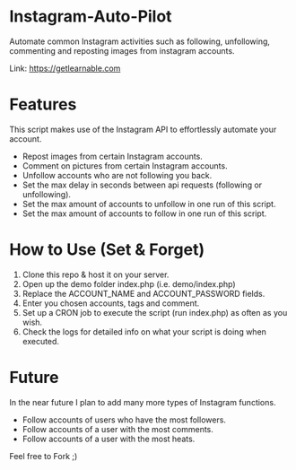 # Instagram-Auto-Pilot
Automate common Instagram activities such as following, unfollowing, commenting and reposting images from instagram accounts. 

Link: https://getlearnable.com


# Features
This script makes use of the Instagram API to effortlessly automate your account.
* Repost images from certain Instagram accounts.
* Comment on pictures from certain Instagram accounts.
* Unfollow accounts who are not following you back.
* Set the max delay in seconds between api requests (following or unfollowing).
* Set the max amount of accounts to unfollow in one run of this script.
* Set the max amount of accounts to follow in one run of this script.


# How to Use (Set & Forget)
1. Clone this repo & host it on your server.
2. Open up the demo folder index.php (i.e. demo/index.php)
3. Replace the ACCOUNT_NAME and ACCOUNT_PASSWORD fields.
4. Enter you chosen accounts, tags and comment.
5. Set up a CRON job to execute the script (run index.php) as often as you wish.
6. Check the logs for detailed info on what your script is doing when executed.


# Future
In the near future I plan to add many more types of Instagram functions.

* Follow accounts of users who have the most followers.
* Follow accounts of a user with the most comments.
* Follow accounts of a user with the most heats.

Feel free to Fork ;)
